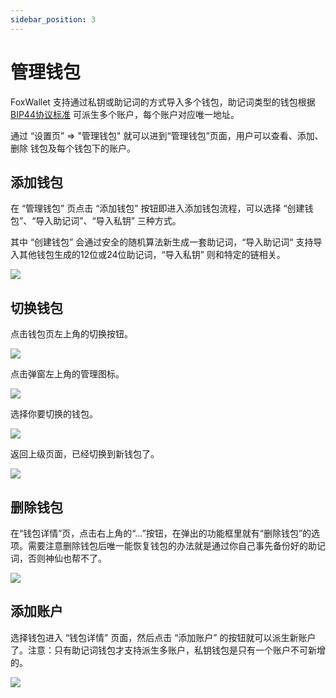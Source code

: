 ```yaml
---
sidebar_position: 3
---
```


# 管理钱包
FoxWallet 支持通过私钥或助记词的方式导入多个钱包，助记词类型的钱包根据 [BIP44协议标准](https://github.com/bitcoin/bips/blob/master/bip-0044.mediawiki) 可派生多个账户，每个账户对应唯一地址。

通过 “设置页” => "管理钱包" 就可以进到“管理钱包”页面，用户可以查看、添加、删除 钱包及每个钱包下的账户。

## 添加钱包
在 “管理钱包” 页点击 “添加钱包” 按钮即进入添加钱包流程，可以选择 “创建钱包”、“导入助记词”、“导入私钥” 三种方式。

其中 “创建钱包” 会通过安全的随机算法新生成一套助记词，“导入助记词“ 支持导入其他钱包生成的12位或24位助记词，“导入私钥” 则和特定的链相关。

![](./img/add-wallet.png)

## 切换钱包
点击钱包页左上角的切换按钮。 

![](./img/switch-wallet-1.png)  

点击弹窗左上角的管理图标。  

![](./img/switch-wallet-2.png)  

选择你要切换的钱包。 

![](./img/switch-wallet-3.png)  

返回上级页面，已经切换到新钱包了。 

![](./img/switch-wallet-4.png)  

## 删除钱包
在“钱包详情”页，点击右上角的“...”按钮，在弹出的功能框里就有“删除钱包”的选项。需要注意删除钱包后唯一能恢复钱包的办法就是通过你自己事先备份好的助记词，否则神仙也帮不了。

![](./img/delete-wallet.png)

## 添加账户
选择钱包进入 “钱包详情” 页面，然后点击 “添加账户” 的按钮就可以派生新账户了。注意：只有助记词钱包才支持派生多账户，私钥钱包是只有一个账户不可新增的。

![](./img/add-account-2.png)


